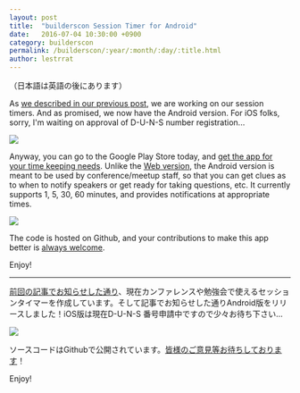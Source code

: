 ```yaml
---
layout: post
title:  "builderscon Session Timer for Android"
date:   2016-07-04 10:30:00 +0900
category: builderscon
permalink: /builderscon/:year/:month/:day/:title.html
author: lestrrat
---
```

<!-- front-matter category is used for news filtering in conf.builderscon.io, so if post is conference news, match it with conference slug (e.g.)builderscon/tokyo/2016 -->
<!-- front-matter permalink in each post is to keep backward compat, not needed for new posts -->

（日本語は英語の後にあります）

As [we described in our previous post](http://blog.builderscon.io/builderscon/2016/06/27/session-timer.html), we are working on our session timers. And as promised, we now have the Android version. For iOS folks, sorry, I'm waiting on approval of D-U-N-S number registration...

![](/assets/images/2016-07/play-google-com-android-timer.png)

Anyway, you can go to the Google Play Store today, and [get the app for your time keeping needs](https://play.google.com/store/apps/details?id=io.builderscon.sessiontimer). Unlike the [Web version](http://web.timer.builderscon.io), the Android version is meant to be used by conference/meetup staff, so that you can get clues as to when to notify speakers or get ready for taking questions, etc. It currently supports 1, 5, 30, 60 minutes, and provides notifications at appropriate times.

![](/assets/images/2016-07/android-timer.jpg)

The code is hosted on Github, and your contributions to make this app better is [always welcome](https://github.com/builderscon/session-timer).

Enjoy!

---

[前回の記事でお知らせした通り](http://blog.builderscon.io/builderscon/2016/06/27/session-timer.html)、現在カンファレンスや勉強会で使えるセッションタイマーを作成しています。そして記事でお知らせした通りAndroid版をリリースしました！iOS版は現在D-U-N-S 番号申請中ですので少々お待ち下さい…

![](/assets/images/2016-07/play-google-com-android-timer.png)

ソースコードはGithubで公開されています。[皆様のご意見等お待ちしております](https://github.com/builderscon/session-timer)！

Enjoy!
